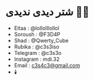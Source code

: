 # شتر دیدی ندیدی 🥷🏻

- Eitaa : @lollolIlollol
- Soroush : @F3D4P
- Shad : @Qwerty_Cube
- Rubika : @c3s3iso
- Telegram : @c3s3o
- Instagram : mdi.32
- Email : c3s4c3@gmail.com
- 🕯️

